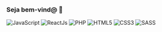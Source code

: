 ### Seja bem-vind@ 🌠
<div style="display: inline_flex">
  <img alt="JavaScript" src="https://img.shields.io/badge/JavaScript-grey?logo=javascript" />
  <img alt="ReactJs" src="https://img.shields.io/badge/ReactJs-blue?logo=react" />
  <img alt="PHP" src="https://img.shields.io/badge/PHP-777BB4?logo=php" />
  <img alt="HTML5" src="https://img.shields.io/badge/HTML5-E34F26?logo=html5-ffffff" />
  <img alt="CSS3" src="https://img.shields.io/badge/CSS3-1572B6?logo=css3" />
  <img alt="SASS" src="https://img.shields.io/badge/Sass-CC6699?logo=sass" />
</div>
